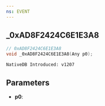 ```yaml
---
ns: EVENT
---
```

## _0xAD8F2424C6E1E3A8

```c
// 0xAD8F2424C6E1E3A8
void _0xAD8F2424C6E1E3A8(Any p0);
```

```
NativeDB Introduced: v1207
```

## Parameters
* **p0**:
